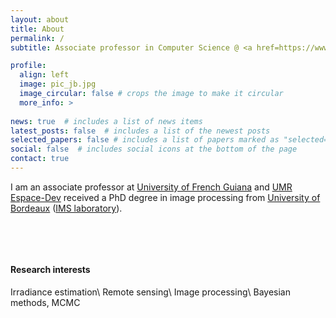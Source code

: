 ```yaml
---
layout: about
title: About
permalink: /
subtitle: Associate professor in Computer Science @ <a href=https://www.univ-guyane.fr/>University of French Guiana<a> 

profile:
  align: left
  image: pic_jb.jpg
  image_circular: false # crops the image to make it circular
  more_info: >
    
news: true  # includes a list of news items
latest_posts: false  # includes a list of the newest posts
selected_papers: false # includes a list of papers marked as "selected={true}"
social: false  # includes social icons at the bottom of the page
contact: true
---
```

I am an associate professor at [University of French Guiana](https://www.univ-guyane.fr/) and [UMR Espace-Dev](https://www.espace-dev.fr/) received a PhD degree in image processing from [University of Bordeaux](https://www.u-bordeaux.fr/en) ([IMS laboratory](https://www.ims-bordeaux.fr/)).

<p>&nbsp;</p>
<p>&nbsp;</p>

#### Research interests
Irradiance estimation\\
Remote sensing\\
Image processing\\
Bayesian methods, MCMC